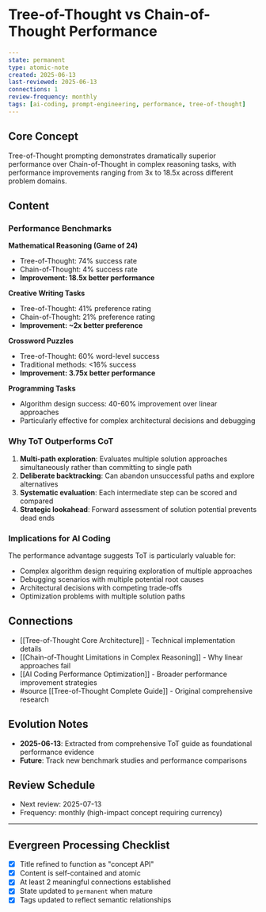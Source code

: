 # Tree-of-Thought vs Chain-of-Thought Performance

```yaml
---
state: permanent
type: atomic-note
created: 2025-06-13
last-reviewed: 2025-06-13
connections: 1
review-frequency: monthly
tags: [ai-coding, prompt-engineering, performance, tree-of-thought]
---
```

## Core Concept

Tree-of-Thought prompting demonstrates dramatically superior performance over Chain-of-Thought in complex reasoning tasks, with performance improvements ranging from 3x to 18.5x across different problem domains.

## Content

### Performance Benchmarks

**Mathematical Reasoning (Game of 24)**
- Tree-of-Thought: 74% success rate
- Chain-of-Thought: 4% success rate  
- **Improvement: 18.5x better performance**

**Creative Writing Tasks**
- Tree-of-Thought: 41% preference rating
- Chain-of-Thought: 21% preference rating
- **Improvement: ~2x better preference**

**Crossword Puzzles**
- Tree-of-Thought: 60% word-level success
- Traditional methods: <16% success
- **Improvement: 3.75x better performance**

**Programming Tasks**
- Algorithm design success: 40-60% improvement over linear approaches
- Particularly effective for complex architectural decisions and debugging

### Why ToT Outperforms CoT

1. **Multi-path exploration**: Evaluates multiple solution approaches simultaneously rather than committing to single path
2. **Deliberate backtracking**: Can abandon unsuccessful paths and explore alternatives
3. **Systematic evaluation**: Each intermediate step can be scored and compared
4. **Strategic lookahead**: Forward assessment of solution potential prevents dead ends

### Implications for AI Coding

The performance advantage suggests ToT is particularly valuable for:
- Complex algorithm design requiring exploration of multiple approaches
- Debugging scenarios with multiple potential root causes
- Architectural decisions with competing trade-offs
- Optimization problems with multiple solution paths

## Connections

- [[Tree-of-Thought Core Architecture]] - Technical implementation details
- [[Chain-of-Thought Limitations in Complex Reasoning]] - Why linear approaches fail
- [[AI Coding Performance Optimization]] - Broader performance improvement strategies
- #source [[Tree-of-Thought Complete Guide]] - Original comprehensive research

## Evolution Notes

- **2025-06-13**: Extracted from comprehensive ToT guide as foundational performance evidence
- **Future**: Track new benchmark studies and performance comparisons

## Review Schedule

- Next review: 2025-07-13
- Frequency: monthly (high-impact concept requiring currency)

---

## Evergreen Processing Checklist

- [x] Title refined to function as "concept API"
- [x] Content is self-contained and atomic
- [x] At least 2 meaningful connections established  
- [x] State updated to `permanent` when mature
- [x] Tags updated to reflect semantic relationships